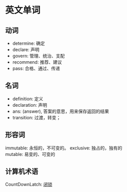 # 英文单词

## 动词
* determine: 确定
* declare: 声明
* govern: 管理、统治、支配
* recommend: 推荐、建议
* pass: 合格、通过、传递

## 名词
* definition: 定义
* declaration: 声明
* ans: (answer), 答案的意思，用来保存返回的结果
* transition: 过渡，转变；


## 形容词
immutable: 永恒的，不可变的。
exclusive: 独占的，独有的  
mutable: 易变的、可变的

## 计算机术语

CountDownLatch: [闭锁](code/3rdlibs/muduo/countdownlatch.md)